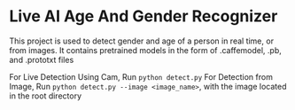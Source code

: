 # Live AI Age And Gender Recognizer

This project is used to detect gender and age of a person in real time, or from images.
It contains pretrained models in the form of .caffemodel, .pb, and .prototxt files

For Live Detection Using Cam, Run `python detect.py`
For Detection from Image, Run `python detect.py --image <image_name>`, with the image located in the root directory
